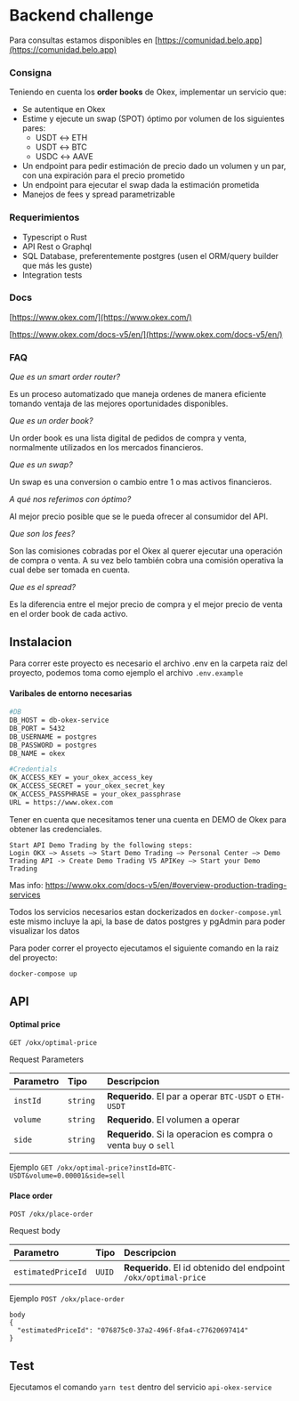# Backend challenge

Para consultas estamos disponibles en [https://comunidad.belo.app](https://comunidad.belo.app)

### Consigna

Teniendo en cuenta los **order books** de Okex, implementar un servicio que:

- Se autentique en Okex
- Estime y ejecute un swap (SPOT) óptimo por volumen de los siguientes pares:
  - USDT ↔ ETH
  - USDT ↔ BTC
  - USDC ↔ AAVE
- Un endpoint para pedir estimación de precio dado un volumen y un par, con una expiración para el precio prometido
- Un endpoint para ejecutar el swap dada la estimación prometida
- Manejos de fees y spread parametrizable

### Requerimientos

- Typescript o Rust
- API Rest o Graphql
- SQL Database, preferentemente postgres (usen el ORM/query builder que más les guste)
- Integration tests

### Docs

[https://www.okex.com/](https://www.okex.com/)

[https://www.okex.com/docs-v5/en/](https://www.okex.com/docs-v5/en/)

### FAQ

_Que es un smart order router?_

Es un proceso automatizado que maneja ordenes de manera eficiente tomando ventaja de las mejores oportunidades disponibles.

_Que es un order book?_

Un order book es una lista digital de pedidos de compra y venta, normalmente utilizados en los mercados financieros.

_Que es un swap?_

Un swap es una conversion o cambio entre 1 o mas activos financieros.

_A qué nos referimos con óptimo?_

Al mejor precio posible que se le pueda ofrecer al consumidor del API.

_Que son los fees?_

Son las comisiones cobradas por el Okex al querer ejecutar una operación de compra o venta. A su vez belo también cobra una comisión operativa la cual debe ser tomada en cuenta.

_Que es el spread?_

Es la diferencia entre el mejor precio de compra y el mejor precio de venta en el order book de cada activo.

## Instalacion

Para correr este proyecto es necesario el archivo .env en la carpeta raiz del proyecto, podemos toma como ejemplo el archivo `.env.example`

#### Varibales de entorno necesarias

```bash
#DB
DB_HOST = db-okex-service
DB_PORT = 5432
DB_USERNAME = postgres
DB_PASSWORD = postgres
DB_NAME = okex

#Credentials
OK_ACCESS_KEY = your_okex_access_key
OK_ACCESS_SECRET = your_okex_secret_key
OK_ACCESS_PASSPHRASE = your_okex_passphrase
URL = https://www.okex.com
```

Tener en cuenta que necesitamos tener una cuenta en DEMO de Okex para obtener las credenciales. 

```
Start API Demo Trading by the following steps:
Login OKX —> Assets —> Start Demo Trading —> Personal Center —> Demo Trading API -> Create Demo Trading V5 APIKey —> Start your Demo Trading
```

Mas info: https://www.okx.com/docs-v5/en/#overview-production-trading-services

Todos los servicios necesarios estan dockerizados en `docker-compose.yml` este mismo incluye la api, la base de datos postgres y pgAdmin para poder visualizar los datos

Para poder correr el proyecto ejecutamos el siguiente comando en la raiz del proyecto:

```bash
docker-compose up
```

## API

#### Optimal price

```http
GET /okx/optimal-price
```

Request Parameters

| Parametro | Tipo      | Descripcion                                                     |
| :-------- | :-------- | :-------------------------------------------------------------- |
| `instId`  | `string`  | **Requerido**. El par a operar `BTC-USDT` o `ETH-USDT`          |
| `volume`  | `string`  | **Requerido**. El volumen a operar                              |
| `side`    | `string ` | **Requerido**. Si la operacion es compra o venta `buy` o `sell` |

Ejemplo `GET /okx/optimal-price?instId=BTC-USDT&volume=0.00001&side=sell`

#### Place order

```http
POST /okx/place-order
```

Request body

| Parametro          | Tipo   | Descripcion                                                     |
| :----------------- | :----- | :-------------------------------------------------------------- |
| `estimatedPriceId` | `UUID` | **Requerido**. El id obtenido del endpoint `/okx/optimal-price` |

Ejemplo `POST /okx/place-order`

```http
body
{
  "estimatedPriceId": "076875c0-37a2-496f-8fa4-c77620697414"
}
```

## Test

Ejecutamos el comando `yarn test` dentro del servicio `api-okex-service`
